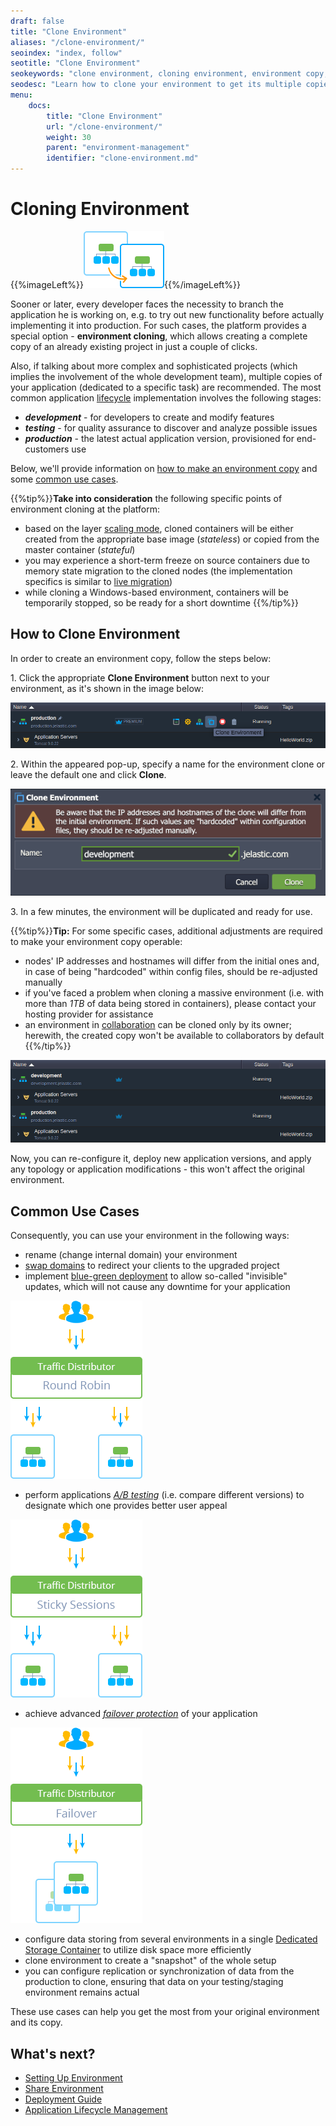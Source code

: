```yaml
---
draft: false
title: "Clone Environment"
aliases: "/clone-environment/"
seoindex: "index, follow"
seotitle: "Clone Environment"
seokeywords: "clone environment, cloning environment, environment copy, copy application, application lifecycle, hosting application, application copies, application stability, application production, application testing, application developing"
seodesc: "Learn how to clone your environment to get its multiple copies. Use the created clones for development, testing, and production purposes. Check some of the most common use cases, which can utilize environment cloning."
menu: 
    docs:
        title: "Clone Environment"
        url: "/clone-environment/"
        weight: 30
        parent: "environment-management"
        identifier: "clone-environment.md"
---
```


# Cloning Environment

{{%imageLeft%}}![cloning environment logo](01-cloning-environment-logo.png){{%/imageLeft%}}

Sooner or later, every developer faces the necessity to branch the application he is working on, e.g. to try out new functionality before actually implementing it into production. For such cases, the platform provides a special option - **environment cloning**, which allows creating a complete copy of an already existing project in just a couple of clicks.

Also, if talking about more complex and sophisticated projects (which implies the involvement of the whole development team), multiple copies of your application (dedicated to a specific task) are recommended. The most common application [lifecycle](/how-to-manage-application-lifecycle/) implementation involves the following stages:

* ***development*** - for developers to create and modify features
* ***testing*** - for quality assurance to discover and analyze possible issues
* ***production*** - the latest actual application version, provisioned for end-customers use

Below, we'll provide information on [how to make an environment copy](#how-to-clone-environment) and some [common use cases](#common-use-cases).

{{%tip%}}**Take into consideration** the following specific points of environment cloning at the platform:

* based on the layer [scaling mode](/horizontal-scaling/#scaling-mode), cloned containers will be either created from the appropriate base image (*stateless*) or copied from the master container (*stateful*)
* you may experience a short-term freeze on source containers due to memory state migration to the cloned nodes (the implementation specifics is similar to [live migration](https://www.virtuozzo.com/company/blog/revolution-in-cloud-hosting-containers-live-migration/))
* while cloning a Windows-based environment, containers will be temporarily stopped, so be ready for a short downtime
{{%/tip%}}


## How to Clone Environment

In order to create an environment copy, follow the steps below:

1\. Click the appropriate **Clone Environment** button next to your environment, as it's shown in the image below:

![clone environment button](02-clone-environment-button.png)

2\. Within the appeared pop-up, specify a name for the environment clone or leave the default one and click **Clone**.

![clone environment dialog](03-clone-environment-dialog.png)

3\. In a few minutes, the environment will be duplicated and ready for use.

{{%tip%}}**Tip:** For some specific cases, additional adjustments are required to make your environment copy operable:

* nodes' IP addresses and hostnames will differ from the initial ones and, in case of being "hardcoded" within config files, should be re-adjusted manually
* if you've faced a problem when cloning a massive environment (i.e. with more than *1TB* of data being stored in containers), please contact your hosting provider for assistance
* an environment in [collaboration](/account-collaboration/) can be cloned only by its owner; herewith, the created copy won't be available to collaborators by default
{{%/tip%}}

![production and development clones](04-production-and-development-clones.png)

Now, you can re-configure it, deploy new application versions, and apply any topology or application modifications - this won't affect the original environment.


## Common Use Cases

Consequently, you can use your environment in the following ways:

* rename (change internal domain) your environment
* [swap domains](/swap-domains/) to redirect your clients to the upgraded project
* implement [blue-green deployment](/blue-green-deploy/) to allow so-called "invisible" updates, which will not cause any downtime for your application

![blue-green deploy scheme](05-blue-green-deploy-scheme.png)

* perform applications *[A/B testing](/ab-testing/)* (i.e. compare different versions) to designate which one provides better user appeal

![A/B testing scheme](06-a-b-testing-scheme.png)

* achieve advanced *[failover protection](/failover-protection)* of your application

![failover protection scheme](07-failover-protection-scheme.png)

* configure data storing from several environments in a single [Dedicated Storage Container](/dedicated-storage/) to utilize disk space more efficiently
* clone environment to create a "snapshot" of the whole setup
* you can configure replication or synchronization of data from the production to clone, ensuring that data on your testing/staging environment remains actual

These use cases can help you get the most from your original environment and its copy.


## What's next?

* [Setting Up Environment](/setting-up-environment/)
* [Share Environment](/share-environment/)
* [Deployment Guide](/deployment-guide/)
* [Application Lifecycle Management](/how-to-manage-application-lifecycle/)